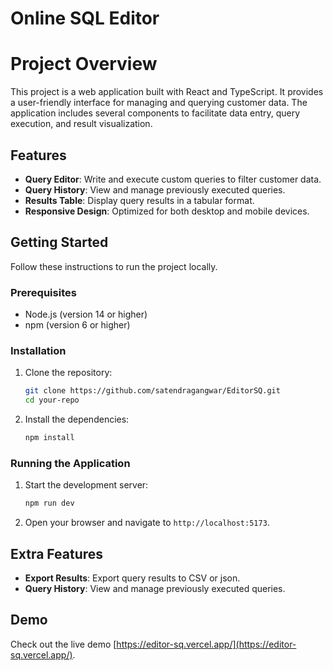 # Online SQL Editor

# Project Overview

This project is a web application built with React and TypeScript. It provides a user-friendly interface for managing and querying customer data. The application includes several components to facilitate data entry, query execution, and result visualization.

## Features

- **Query Editor**: Write and execute custom queries to filter customer data.
- **Query History**: View and manage previously executed queries.
- **Results Table**: Display query results in a tabular format.
- **Responsive Design**: Optimized for both desktop and mobile devices.

## Getting Started

Follow these instructions to run the project locally.

### Prerequisites

- Node.js (version 14 or higher)
- npm (version 6 or higher)

### Installation

1. Clone the repository:
    ```sh
    git clone https://github.com/satendragangwar/EditorSQ.git
    cd your-repo
    ```

2. Install the dependencies:
    ```sh
    npm install
    ```

### Running the Application

1. Start the development server:
    ```sh
    npm run dev
    ```

2. Open your browser and navigate to `http://localhost:5173`.

## Extra Features

- **Export Results**: Export query results to CSV or json.
- **Query History**: View and manage previously executed queries.

## Demo

Check out the live demo [https://editor-sq.vercel.app/](https://editor-sq.vercel.app/).



